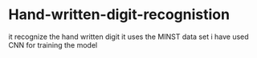 # Hand-written-digit-recognistion
it recognize the hand written digit 
it uses the MINST data set 
i have used CNN for training the model
